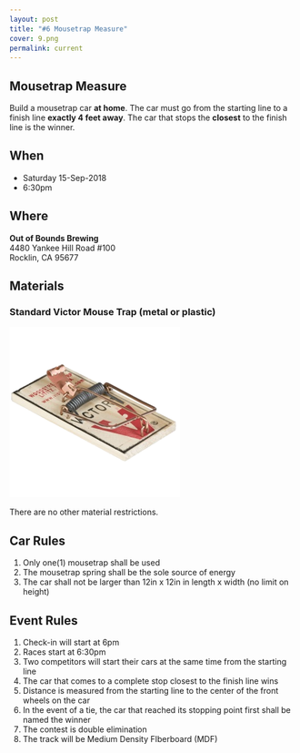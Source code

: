 ```yaml
---
layout: post
title: "#6 Mousetrap Measure"
cover: 9.png
permalink: current
---
```


## Mousetrap Measure

Build a mousetrap car **at home**. The car must go from the starting line to a finish line **exactly 4 feet away**. The car that stops the **closest** to the finish line is the winner.

## When

 * Saturday 15-Sep-2018
 * 6:30pm

## Where

**Out of Bounds Brewing**<br>
4480 Yankee Hill Road #100<br>
Rocklin, CA 95677<br>

## Materials

### Standard Victor Mouse Trap (metal or plastic)

![Mousetrap](https://raw.githubusercontent.com/EngiGames/engigames.github.io/master/event_pics/06_MousetrapMeasure/mousetrap.png "Mousetrap")

There are no other material restrictions.

## Car Rules

 1. Only one(1) mousetrap shall be used
 2. The mousetrap spring shall be the sole source of energy
 3. The car shall not be larger than 12in x 12in in length x width (no limit on height)

## Event Rules

 1. Check-in will start at 6pm
 2. Races start at 6:30pm
 3. Two competitors will start their cars at the same time from the starting line
 4. The car that comes to a complete stop closest to the finish line wins
 5. Distance is measured from the starting line to the center of the front wheels on the car
 6. In the event of a tie, the car that reached its stopping point first shall be named the winner
 7. The contest is double elimination
 8. The track will be Medium Density FIberboard (MDF)
